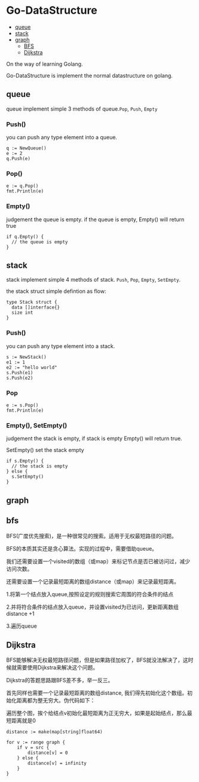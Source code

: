 # Go-DataStructure
- [queue](#queue)
- [stack](#stack)
- [graph](#graph)
    - [BFS](#bfs)
    - [Dijkstra](#Dijkstra)

On the way of learning Golang.

Go-DataStructure is implement the normal datastructure on golang.

## queue
queue implement simple 3 methods of queue.`Pop`, `Push`, `Empty`

### Push()
you can push any type element into a queue.
```golang
q := NewQueue()
e := 2
q.Push(e)
```
### Pop()
```golang 
e := q.Pop()
fmt.Println(e)
```
### Empty()
judgement the queue is empty. if the queue is empty, Empty() will return true
```golang
if q.Empty() {
  // the queue is empty
}
```
## stack
stack implement simple 4 methods of stack. `Push`, `Pop`, `Empty`, `SetEmpty`.

the stack struct simple defintion as flow:
```golang
type Stack struct {
  data []interface{}
  size int
}
```

### Push()
you can push any type element into a stack.
```golang
s := NewStack()
e1 := 1
e2 := "hello world"
s.Push(e1)
s.Push(e2)
```
### Pop
```
e := s.Pop()
fmt.Println(e)
```

### Empty(), SetEmpty()
judgement the stack is empty, if stack is empty Empty() will return true.

SetEmpty() set the stack empty
```golang
if s.Empty() {
  // the stack is empty
} else {
  s.SetEmpty()
}
```

## graph

## bfs
BFS(广度优先搜索)，是一种很常见的搜索。适用于无权最短路径的问题。

BFS的本质其实还是贪心算法。实现的过程中，需要借助queue。

我们还需要设置一个visited的数组（或map）来标记节点是否已被访问过，减少访问次数。

还需要设置一个记录最短距离的数组distance（或map）来记录最短距离。

1.将第一个结点放入queue,按照设定的规则搜索它周围的符合条件的结点

2.并将符合条件的结点放入queue，并设置visited为已访问，更新距离数组distance +1

3.遍历queue

## Dijkstra
BFS能够解决无权最短路径问题，但是如果路径加权了，BFS就没法解决了，这时候就需要使用Dijkstra来解决这个问题。

Dijkstra的答题思路跟BFS差不多，举一反三。

首先同样也需要一个记录最短距离的数组distance, 我们得先初始化这个数组。初始化距离都为整无穷大。伪代码如下：

遍历整个图，挨个给结点v初始化最短距离为正无穷大，如果是起始结点，那么最短距离就是0
```golang
distance := make(map[string]float64)

for v := range graph {
    if v = src {
        distance[v] = 0
    } else {
        distance[v] = infinity
    }
}
```

